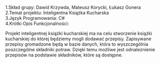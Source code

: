 
1.Skład grupy: Dawid Krzywda, Mateusz Korycki, Łukasz Gonera </br>
2.Temat projektu: Inteligentna Książka Kucharska </br>
3.Język Programowania: C# </br>
4.Krótki Opis Funkcjonalności:

Projekt inteligentnej książki kucharskiej ma na celu stworzenie książki kucharskiej do której będziemy mogli dodawać przepisy. Zapisywane przepisy gromadzone będą w bazie danych, która to wyszczególnia poszczególne składniki potraw. Dzięki temu możliwe jest odnaleznienie przepisów na podstawie składników, które są dostępne. 
